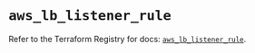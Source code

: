 # `aws_lb_listener_rule`

Refer to the Terraform Registry for docs: [`aws_lb_listener_rule`](https://registry.terraform.io/providers/hashicorp/aws/6.0.0/docs/resources/lb_listener_rule).
